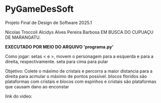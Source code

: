 # PyGameDesSoft
Projeto Final de Design de Software 2025.1

Nicolas Troccoli
Alcidys Alves Pereira Barbosa
EM BUSCA DO CUPUAÇU DE MARANGATU.

**EXECUTADO POR MEIO DO ARQUIVO 'programa.py'**

Como jogar:
setas < e >, movem o personagem para a esquerda e para a direita, respectivamente.
seta para cima para pular

Objetivo:
Colete o máximo de cristais e percorra a maior distancia para a direita para acmular o máximo de pontos possível.
blocos floridos são plataformas com cristais e blocos com espinhos e cristais são plataformas que causam dano ao enconstar

link do video:

